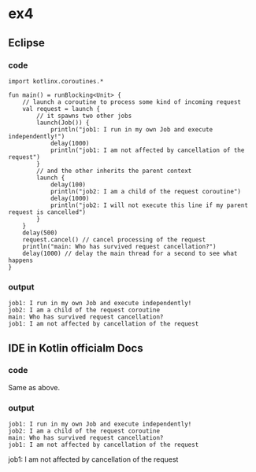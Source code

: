 # ex4
## Eclipse
### code
    import kotlinx.coroutines.*
    
    fun main() = runBlocking<Unit> {
        // launch a coroutine to process some kind of incoming request
        val request = launch {
            // it spawns two other jobs
            launch(Job()) { 
                println("job1: I run in my own Job and execute independently!")
                delay(1000)
                println("job1: I am not affected by cancellation of the request")
            }
            // and the other inherits the parent context
            launch {
                delay(100)
                println("job2: I am a child of the request coroutine")
                delay(1000)
                println("job2: I will not execute this line if my parent request is cancelled")
            }
        }
        delay(500)
        request.cancel() // cancel processing of the request
        println("main: Who has survived request cancellation?")
        delay(1000) // delay the main thread for a second to see what happens
    }
### output
    job1: I run in my own Job and execute independently!
    job2: I am a child of the request coroutine
    main: Who has survived request cancellation?
    job1: I am not affected by cancellation of the request
## IDE in Kotlin officialm Docs
### code
Same as above.
### output
    job1: I run in my own Job and execute independently!
    job2: I am a child of the request coroutine
    main: Who has survived request cancellation?
    job1: I am not affected by cancellation of the request
job1: I am not affected by cancellation of the request
